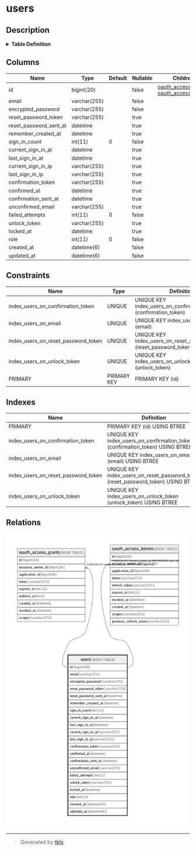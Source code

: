 # users

## Description

<details>
<summary><strong>Table Definition</strong></summary>

```sql
CREATE TABLE `users` (
  `id` bigint(20) NOT NULL AUTO_INCREMENT,
  `email` varchar(255) NOT NULL DEFAULT '',
  `encrypted_password` varchar(255) NOT NULL DEFAULT '',
  `reset_password_token` varchar(255) DEFAULT NULL,
  `reset_password_sent_at` datetime DEFAULT NULL,
  `remember_created_at` datetime DEFAULT NULL,
  `sign_in_count` int(11) NOT NULL DEFAULT '0',
  `current_sign_in_at` datetime DEFAULT NULL,
  `last_sign_in_at` datetime DEFAULT NULL,
  `current_sign_in_ip` varchar(255) DEFAULT NULL,
  `last_sign_in_ip` varchar(255) DEFAULT NULL,
  `confirmation_token` varchar(255) DEFAULT NULL,
  `confirmed_at` datetime DEFAULT NULL,
  `confirmation_sent_at` datetime DEFAULT NULL,
  `unconfirmed_email` varchar(255) DEFAULT NULL,
  `failed_attempts` int(11) NOT NULL DEFAULT '0',
  `unlock_token` varchar(255) DEFAULT NULL,
  `locked_at` datetime DEFAULT NULL,
  `role` int(11) NOT NULL DEFAULT '0',
  `created_at` datetime(6) NOT NULL,
  `updated_at` datetime(6) NOT NULL,
  PRIMARY KEY (`id`),
  UNIQUE KEY `index_users_on_email` (`email`),
  UNIQUE KEY `index_users_on_reset_password_token` (`reset_password_token`),
  UNIQUE KEY `index_users_on_confirmation_token` (`confirmation_token`),
  UNIQUE KEY `index_users_on_unlock_token` (`unlock_token`)
) ENGINE=InnoDB DEFAULT CHARSET=utf8mb4 COLLATE=utf8mb4_0900_ai_ci
```

</details>

## Columns

| Name | Type | Default | Nullable | Children | Parents | Comment |
| ---- | ---- | ------- | -------- | -------- | ------- | ------- |
| id | bigint(20) |  | false | [oauth_access_grants](oauth_access_grants.md) [oauth_access_tokens](oauth_access_tokens.md) |  |  |
| email | varchar(255) |  | false |  |  |  |
| encrypted_password | varchar(255) |  | false |  |  |  |
| reset_password_token | varchar(255) |  | true |  |  |  |
| reset_password_sent_at | datetime |  | true |  |  |  |
| remember_created_at | datetime |  | true |  |  |  |
| sign_in_count | int(11) | 0 | false |  |  |  |
| current_sign_in_at | datetime |  | true |  |  |  |
| last_sign_in_at | datetime |  | true |  |  |  |
| current_sign_in_ip | varchar(255) |  | true |  |  |  |
| last_sign_in_ip | varchar(255) |  | true |  |  |  |
| confirmation_token | varchar(255) |  | true |  |  |  |
| confirmed_at | datetime |  | true |  |  |  |
| confirmation_sent_at | datetime |  | true |  |  |  |
| unconfirmed_email | varchar(255) |  | true |  |  |  |
| failed_attempts | int(11) | 0 | false |  |  |  |
| unlock_token | varchar(255) |  | true |  |  |  |
| locked_at | datetime |  | true |  |  |  |
| role | int(11) | 0 | false |  |  |  |
| created_at | datetime(6) |  | false |  |  |  |
| updated_at | datetime(6) |  | false |  |  |  |

## Constraints

| Name | Type | Definition |
| ---- | ---- | ---------- |
| index_users_on_confirmation_token | UNIQUE | UNIQUE KEY index_users_on_confirmation_token (confirmation_token) |
| index_users_on_email | UNIQUE | UNIQUE KEY index_users_on_email (email) |
| index_users_on_reset_password_token | UNIQUE | UNIQUE KEY index_users_on_reset_password_token (reset_password_token) |
| index_users_on_unlock_token | UNIQUE | UNIQUE KEY index_users_on_unlock_token (unlock_token) |
| PRIMARY | PRIMARY KEY | PRIMARY KEY (id) |

## Indexes

| Name | Definition |
| ---- | ---------- |
| PRIMARY | PRIMARY KEY (id) USING BTREE |
| index_users_on_confirmation_token | UNIQUE KEY index_users_on_confirmation_token (confirmation_token) USING BTREE |
| index_users_on_email | UNIQUE KEY index_users_on_email (email) USING BTREE |
| index_users_on_reset_password_token | UNIQUE KEY index_users_on_reset_password_token (reset_password_token) USING BTREE |
| index_users_on_unlock_token | UNIQUE KEY index_users_on_unlock_token (unlock_token) USING BTREE |

## Relations

![er](users.png)

---

> Generated by [tbls](https://github.com/k1LoW/tbls)
